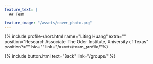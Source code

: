 ```yaml
---
feature_text: |
  ## Team

feature_image: "/assets/cover_photo.png"
---
```

{% include profile-short.html name="Liting Huang" extra="" position="Research Associate, The Oden Institute, University of Texas" position2=""  bio="" link="/assets/team_profile/"%}



[]()



{% include button.html text="Back" link="/groups/" %}